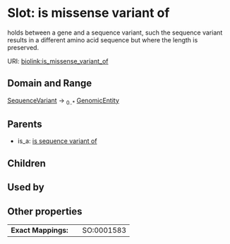 
# Slot: is missense variant of


holds between a gene  and a sequence variant, such the sequence variant results in a different amino acid sequence but where the length is preserved.

URI: [biolink:is_missense_variant_of](https://w3id.org/biolink/vocab/is_missense_variant_of)


## Domain and Range

[SequenceVariant](SequenceVariant.md) &#8594;  <sub>0..\*</sub> [GenomicEntity](GenomicEntity.md)

## Parents

 *  is_a: [is sequence variant of](is_sequence_variant_of.md)

## Children


## Used by


## Other properties

|  |  |  |
| --- | --- | --- |
| **Exact Mappings:** | | SO:0001583 |

